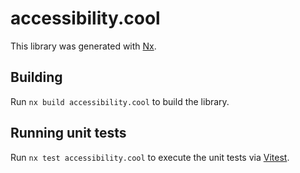 # accessibility.cool

This library was generated with [Nx](https://nx.dev).

## Building

Run `nx build accessibility.cool` to build the library.

## Running unit tests

Run `nx test accessibility.cool` to execute the unit tests via [Vitest](https://vitest.dev/).

